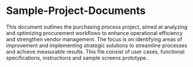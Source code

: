 # Sample-Project-Documents
This document outlines the purchasing process project, aimed at analyzing and optimizing procurement workflows to enhance operational efficiency and strengthen vendor management. The focus is on identifying areas of improvement and implementing strategic solutions to streamline processes and achieve measurable results. This file consist of user cases, functional specifications, instructions and sample screens prototype..
